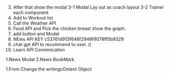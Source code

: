 <!-- 18/09/2024 -->
<!-- 1. ADD Coach Section  -->
<!-- 2. Show the workout list like a card  -->

3. After that show the modal
   3-1 Modal Lay out as coach layout
   3-2 Trainer each component
4. Add to Workout list
5. Call the Weather API
6. Food API and Pick the chicken breast show the graph.
7. add button and Modal
8. NEws API KEY c53761d913f646f2948f9078ff0b9329
9. chat gpt API to recommend to user. ()
10. Learn API Commnication

<!-- 27/09/2024 -->
1.News Modal
2.News BookMark

<!-- 02/10/2024 -->
1.From Change the writingcOntent Object
